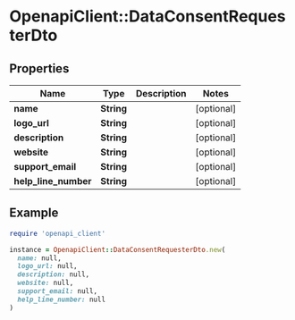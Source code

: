 # OpenapiClient::DataConsentRequesterDto

## Properties

| Name | Type | Description | Notes |
| ---- | ---- | ----------- | ----- |
| **name** | **String** |  | [optional] |
| **logo_url** | **String** |  | [optional] |
| **description** | **String** |  | [optional] |
| **website** | **String** |  | [optional] |
| **support_email** | **String** |  | [optional] |
| **help_line_number** | **String** |  | [optional] |

## Example

```ruby
require 'openapi_client'

instance = OpenapiClient::DataConsentRequesterDto.new(
  name: null,
  logo_url: null,
  description: null,
  website: null,
  support_email: null,
  help_line_number: null
)
```


